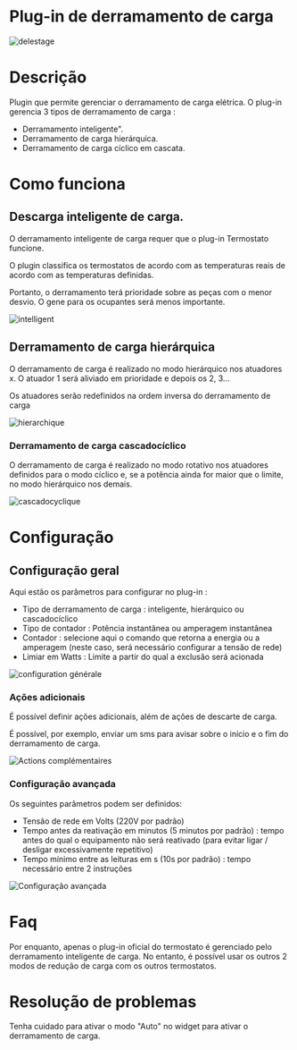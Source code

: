 # Plug-in de derramamento de carga 

![delestage](../images/delestage_screenshot1.png)

# Descrição 

Plugin que permite gerenciar o derramamento de carga elétrica. O plug-in gerencia 3 tipos de derramamento de carga :

-   Derramamento inteligente".
-   Derramamento de carga hierárquica.
-   Derramamento de carga cíclico em cascata.

# Como funciona 

## Descarga inteligente de carga. 

O derramamento inteligente de carga requer que o plug-in Termostato funcione.

O plugin classifica os termostatos de acordo com as temperaturas reais de acordo com as temperaturas definidas.

Portanto, o derramamento terá prioridade sobre as peças com o menor desvio. O gene para os ocupantes será menos importante.

![intelligent](../images/smart.png)

## Derramamento de carga hierárquica 

O derramamento de carga é realizado no modo hierárquico nos atuadores x.
O atuador 1 será aliviado em prioridade e depois os 2, 3…

Os atuadores serão redefinidos na ordem inversa do derramamento de carga

![hierarchique](../images/hierarchique.png)

### Derramamento de carga cascadocíclico 

O derramamento de carga é realizado no modo rotativo nos atuadores definidos para o modo cíclico e, se a potência ainda for maior que o limite, no modo hierárquico nos demais.

![cascadocyclique](../images/cascadocyclique.png)

# Configuração 

## Configuração geral 

Aqui estão os parâmetros para configurar no plug-in :

-   Tipo de derramamento de carga : inteligente, hierárquico ou cascadocíclico
-   Tipo de contador : Potência instantânea ou amperagem instantânea
-   Contador : selecione aqui o comando que retorna a energia ou a amperagem (neste caso, será necessário configurar a tensão de rede)
-   Limiar em Watts : Limite a partir do qual a exclusão será acionada

![configuration générale](../images/configuration_generale.png)

### Ações adicionais 

É possível definir ações adicionais, além de ações de descarte de carga.

É possível, por exemplo, enviar um sms para avisar sobre o início e o fim do derramamento de carga.

![Actions complémentaires](../images/actions_complementaires.png)

### Configuração avançada 

Os seguintes parâmetros podem ser definidos:

-   Tensão de rede em Volts (220V por padrão)
-   Tempo antes da reativação em minutos (5 minutos por padrão) : tempo antes do qual o equipamento não será reativado (para evitar ligar / desligar excessivamente repetitivo)
-   Tempo mínimo entre as leituras em s (10s por padrão) : tempo necessário entre 2 instruções

![Configuração avançada](../images/configuration_avancee.png)

# Faq 

Por enquanto, apenas o plug-in oficial do termostato é gerenciado pelo derramamento inteligente de carga. No entanto, é possível usar os outros 2 modos de redução de carga com os outros termostatos.

# Resolução de problemas 

Tenha cuidado para ativar o modo "Auto" no widget para ativar o derramamento de carga.
